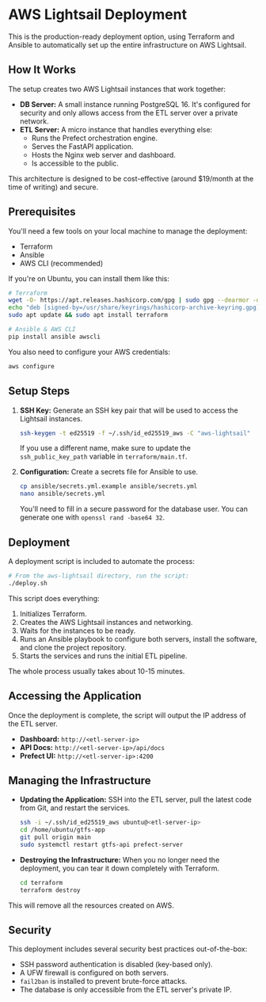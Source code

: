 # AWS Lightsail Deployment

This is the production-ready deployment option, using Terraform and Ansible to automatically set up the entire infrastructure on AWS Lightsail.

## How It Works

The setup creates two AWS Lightsail instances that work together:

-   **DB Server:** A small instance running PostgreSQL 16. It's configured for security and only allows access from the ETL server over a private network.
-   **ETL Server:** A micro instance that handles everything else:
    -   Runs the Prefect orchestration engine.
    -   Serves the FastAPI application.
    -   Hosts the Nginx web server and dashboard.
    -   Is accessible to the public.

This architecture is designed to be cost-effective (around $19/month at the time of writing) and secure.

## Prerequisites

You'll need a few tools on your local machine to manage the deployment:

-   Terraform
-   Ansible
-   AWS CLI (recommended)

If you're on Ubuntu, you can install them like this:

```bash
# Terraform
wget -O- https://apt.releases.hashicorp.com/gpg | sudo gpg --dearmor -o /usr/share/keyrings/hashicorp-archive-keyring.gpg
echo "deb [signed-by=/usr/share/keyrings/hashicorp-archive-keyring.gpg] https://apt.releases.hashicorp.com $(lsb_release -cs) main" | sudo tee /etc/apt/sources.list.d/hashicorp.list
sudo apt update && sudo apt install terraform

# Ansible & AWS CLI
pip install ansible awscli
```

You also need to configure your AWS credentials:

```bash
aws configure
```

## Setup Steps

1.  **SSH Key:** Generate an SSH key pair that will be used to access the Lightsail instances.

    ```bash
    ssh-keygen -t ed25519 -f ~/.ssh/id_ed25519_aws -C "aws-lightsail"
    ```

    If you use a different name, make sure to update the `ssh_public_key_path` variable in `terraform/main.tf`.

2.  **Configuration:** Create a secrets file for Ansible to use.

    ```bash
    cp ansible/secrets.yml.example ansible/secrets.yml
    nano ansible/secrets.yml
    ```

    You'll need to fill in a secure password for the database user. You can generate one with `openssl rand -base64 32`.

## Deployment

A deployment script is included to automate the process:

```bash
# From the aws-lightsail directory, run the script:
./deploy.sh
```

This script does everything:
1.  Initializes Terraform.
2.  Creates the AWS Lightsail instances and networking.
3.  Waits for the instances to be ready.
4.  Runs an Ansible playbook to configure both servers, install the software, and clone the project repository.
5.  Starts the services and runs the initial ETL pipeline.

The whole process usually takes about 10-15 minutes.

## Accessing the Application

Once the deployment is complete, the script will output the IP address of the ETL server.

-   **Dashboard:** `http://<etl-server-ip>`
-   **API Docs:** `http://<etl-server-ip>/api/docs`
-   **Prefect UI:** `http://<etl-server-ip>:4200`

## Managing the Infrastructure

-   **Updating the Application:** SSH into the ETL server, pull the latest code from Git, and restart the services.

    ```bash
    ssh -i ~/.ssh/id_ed25519_aws ubuntu@<etl-server-ip>
    cd /home/ubuntu/gtfs-app
    git pull origin main
    sudo systemctl restart gtfs-api prefect-server
    ```

-   **Destroying the Infrastructure:** When you no longer need the deployment, you can tear it down completely with Terraform.

    ```bash
    cd terraform
    terraform destroy
    ```

This will remove all the resources created on AWS.

## Security

This deployment includes several security best practices out-of-the-box:
-   SSH password authentication is disabled (key-based only).
-   A UFW firewall is configured on both servers.
-   `fail2ban` is installed to prevent brute-force attacks.
-   The database is only accessible from the ETL server's private IP.